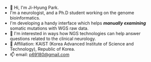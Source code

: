 - 👋 Hi, I'm Ji-Hyung Park.
- I'm a neurologist, and a Ph.D student working on the genome bioinformatics.
- I'm developing a handy interface which helps **_manually examining_** somatic mutations with WGS raw data.
- 👀 I'm interested in ways how NGS technologies can help answer questions related to the clinical neurology.
- 🏢 Affiliation: KAIST (Korea Advanced Institute of Science and Technology), Republic of Korea.
- 📫 email: p69180@gmail.com

<!---
p69180/p69180 is a ✨ special ✨ repository because its `README.md` (this file) appears on your GitHub profile.
You can click the Preview link to take a look at your changes.
--->
